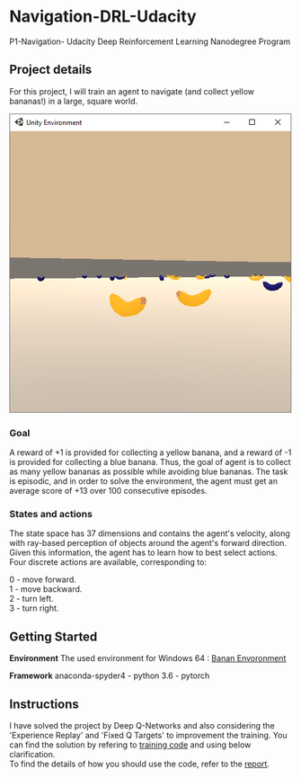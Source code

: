 # Navigation-DRL-Udacity
P1-Navigation- Udacity Deep Reinforcement Learning Nanodegree Program

## Project details
For this project, I will train an agent to navigate (and collect yellow bananas!) in a large, square world.


<img src="https://github.com/HadisAB/Navigation-DRL-Udacity/blob/master/images/envexample.png" />


### Goal
A reward of +1 is provided for collecting a yellow banana, and a reward of -1 is provided for collecting a blue banana. Thus, the goal of agent is to collect as many yellow bananas as possible while avoiding blue bananas.
The task is episodic, and in order to solve the environment, the agent must get an average score of +13 over 100 consecutive episodes.

### States and actions
The state space has 37 dimensions and contains the agent's velocity, along with ray-based perception of objects around the agent's forward direction. Given this information, the agent has to learn how to best select actions. Four discrete actions are available, corresponding to:<br/>

0 - move forward.<br/>
1 - move backward.<br/>
2 - turn left.<br/>
3 - turn right.

## Getting Started
**Environment** 
The used environment for Windows 64 :
[Banan Envoronment](https://s3-us-west-1.amazonaws.com/udacity-drlnd/P1/Banana/Banana_Windows_x86_64.zip)

**Framework**
anaconda-spyder4 - python 3.6 - pytorch

## Instructions
I have solved the project by Deep Q-Networks and also considering the 'Experience Replay' and 'Fixed Q Targets' to improvement the training. You can find the solution by refering to [training code](https://github.com/HadisAB/Navigation-DRL-Udacity/tree/master/Training%20code) and using below clarification. <br/>
To find the details of how you should use the code, refer to the [report](https://github.com/HadisAB/Navigation-DRL-Udacity/blob/master/Report.md). 




